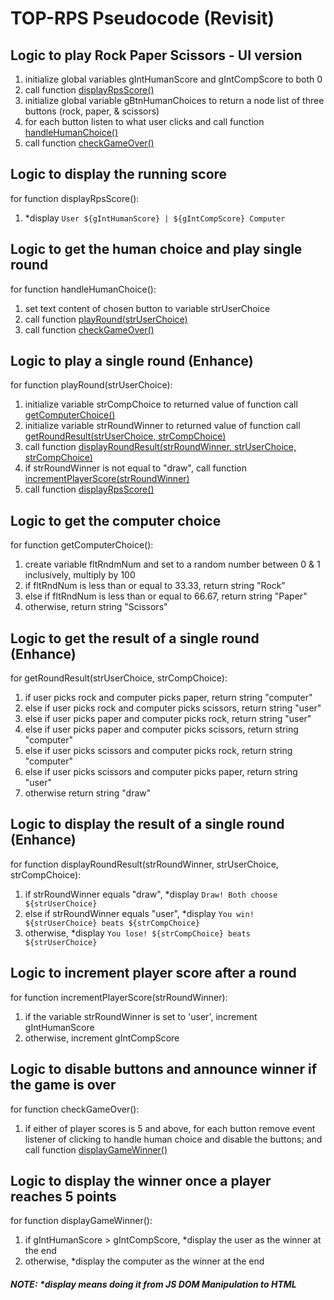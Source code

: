 # TOP-RPS Pseudocode (Revisit)

## Logic to play Rock Paper Scissors - UI version
1) initialize global variables gIntHumanScore and gIntCompScore to both 0
2) call function [displayRpsScore()](#logic-to-display-the-running-score)
3) initialize global variable gBtnHumanChoices to return a node list of three buttons (rock, paper, & scissors)
4) for each button listen to what user clicks and call function [handleHumanChoice()](#logic-to-get-the-human-choice-and-play-single-round)
5) call function [checkGameOver()](#logic-to-disable-buttons-and-announce-winner-if-the-game-is-over)

## Logic to display the running score
for function displayRpsScore():
1) *display `User ${gIntHumanScore} | ${gIntCompScore} Computer`

## Logic to get the human choice and play single round
for function handleHumanChoice():
1) set text content of chosen button to variable strUserChoice
2) call function [playRound(strUserChoice)](#logic-to-play-a-single-round-enhance)
3) call function [checkGameOver()](#logic-to-disable-buttons-and-announce-winner-if-the-game-is-over)

## Logic to play a single round (Enhance)
for function playRound(strUserChoice):
1) initialize variable strCompChoice to returned value of function call [getComputerChoice()](#logic-to-get-the-computer-choice)
2) initialize variable strRoundWinner to returned value of function call [getRoundResult(strUserChoice, strCompChoice)](#logic-to-get-the-result-of-a-single-round)
3) call function [displayRoundResult(strRoundWinner, strUserChoice, strCompChoice)](#logic-to-display-the-result-of-a-single-round-enhance)
4) if strRoundWinner is not equal to "draw", call function [incrementPlayerScore(strRoundWinner)](#logic-to-increment-player-score-after-a-round)
5) call function [displayRpsScore()](#logic-to-display-the-running-score)

## Logic to get the computer choice
for function getComputerChoice():
1) create variable fltRndmNum and set to a random number between 0 & 1 inclusively, multiply by 100
2) if fltRndNum is less than or equal to 33.33, return string "Rock"
3) else if fltRndNum is less than or equal to 66.67, return string "Paper"
4) otherwise, return string "Scissors"

## Logic to get the result of a single round (Enhance)
for getRoundResult(strUserChoice, strCompChoice):
1) if user picks rock and computer picks paper, return string "computer"
2) else if user picks rock and computer picks scissors, return string "user"
3) else if user picks paper and computer picks rock, return string "user"
4) else if user picks paper and computer picks scissors, return string "computer"
5) else if user picks scissors and computer picks rock, return string "computer"
6) else if user picks scissors and computer picks paper, return string "user"
7) otherwise return string "draw"

## Logic to display the result of a single round (Enhance)
for function displayRoundResult(strRoundWinner, strUserChoice, strCompChoice):
1) if strRoundWinner equals "draw", *display `Draw! Both choose ${strUserChoice}`
2) else if strRoundWinner equals "user", *display `You win! ${strUserChoice} beats ${strCompChoice}`
3) otherwise, *display `You lose! ${strCompChoice} beats ${strUserChoice}`

## Logic to increment player score after a round
for function incrementPlayerScore(strRoundWinner):
1) if the variable strRoundWinner is set to 'user', increment gIntHumanScore
2) otherwise, increment gIntCompScore

## Logic to disable buttons and announce winner if the game is over
for function checkGameOver():
1) if either of player scores is 5 and above, for each button remove event listener of clicking to handle human choice and disable the buttons; and call function [displayGameWinner()](#logic-to-display-the-winner-once-a-player-reaches-5-points)

## Logic to display the winner once a player reaches 5 points
for function displayGameWinner():
1) if gIntHumanScore > gIntCompScore, *display the user as the winner at the end
2) otherwise, *display the computer as the winner at the end

##### NOTE: *display means doing it from JS DOM Manipulation to HTML